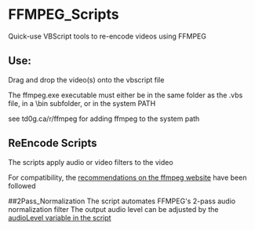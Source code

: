 # FFMPEG_Scripts
Quick-use VBScript tools to re-encode videos using FFMPEG

## Use:
Drag and drop the video(s) onto the vbscript file

The ffmpeg.exe executable must either be in the same folder as the .vbs file, in a \bin subfolder, or in the system PATH

see td0g.ca/r/ffmpeg for adding ffmpeg to the system path

## ReEncode Scripts
The scripts apply audio or video filters to the video

For compatibility, the [recommendations on the ffmpeg website](https://trac.ffmpeg.org/wiki/Encode/H.264#Compatibility) have been followed


##2Pass_Normalization
The script automates FFMPEG's 2-pass audio normalization filter 
The output audio level can be adjusted by the [audioLevel variable in the script](https://github.com/td0g/FFMPEG_Scripts/blob/master/2Pass_Normalize.vbs#L18)
